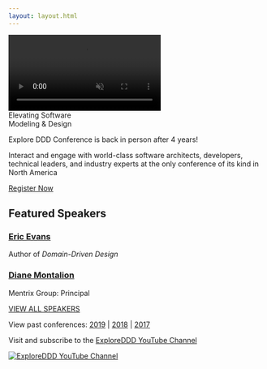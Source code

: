 ```yaml
---
layout: layout.html
---
```

<div class="container-fluid homepage--hero-video-container">
    <video loop muted autoplay class="video-item">
        <source src="video/background-video.webm" type="video/webm">
        <source src="video/background-video.mp4" type="video/mp4">
        <source src="video/background-video.ogv" type="video/ogg">
    </video>
    <div class="video-overlay">
        <div class="homepage--big-text">
            <div class="big-text">Elevating Software<br>Modeling &amp; Design</div>
        </div>
    </div>
</div>
<!--<section class="slider">
  <div class="flexslider">
    <ul class="slides">
        <li class="slide picture-5"></li>
        <li class="slide picture-2"></li>
        <li class="slide picture-1"></li>
        <li class="slide picture-3"></li>
        <li class="slide picture-4"></li>
        <li class="slide picture-6"></li>
        <li class="slide picture-7"></li>
    </ul>
  </div>
  <div class="custom-navigation-container">
  <div class="custom-navigation">
    <a class="arrow left"><img src="img/slider-arrow-left.svg" /></a>
    <a class="arrow right"><img src="img/slider-arrow-right.svg" /></a>
  </div>
  </div>
</section> -->
<!-- Begin MailChimp Signup Form -->
<div class="row newsletter-signup">
	<div class="col-xs-12">
		<style type="text/css">
			#mc_embed_signup {}
			/* Add your own MailChimp form style overrides in your site stylesheet or in this style block.
			   We recommend moving this block and the preceding CSS link to the HEAD of your HTML file. */
		</style>
		<script type='text/javascript' src='//s3.amazonaws.com/downloads.mailchimp.com/js/mc-validate.js'></script>
		<script type='text/javascript'>(function ($) { window.fnames = new Array(); window.ftypes = new Array(); fnames[1] = 'FNAME'; ftypes[1] = 'text'; fnames[2] = 'LNAME'; ftypes[2] = 'text'; fnames[0] = 'EMAIL'; ftypes[0] = 'email'; }(jQuery)); var $mcj = jQuery.noConflict(true);</script>
	</div> <!-- col-xs-2 -->
</div> <!-- row -->
</div> <!-- col-xs-12 -->
</div> <!-- row footer newsletter signup -->
<!--End mc_embed_signup-->
<div class="container homepage--intro-text">
    <div class="row">
        <p>Explore DDD Conference is back in person after 4 years!</p>
        <p>Interact and engage with world-class software architects, developers, technical leaders, and industry experts at the only conference of its kind in North America</p>
    </div>
    <div class="text-center">
        <a href="https://ti.to/EDDD/explore-ddd-2024" class="btn">Register Now</a>
    </div>
</div>
<div class="container section speakers">
  <h2 class="text-center">Featured Speakers</h2>
    <div class="row">
        <div class="speaker-container">
            <a href="speakers/eric-evans.html"><div class="speaker-img eric-evans">
            </div></a>
            <h3><a class="speaker-name" href="speakers/eric-evans.html">Eric Evans</a></h3>
            <p class="speaker-details">Author of <em>Domain-Driven Design</em></p>
        </div>
        <div class="speaker-container">
            <a href="speakers/diana-montalion.html"><div class="speaker-img diana-montalion">
            </div></a>
            <h3><a class="speaker-name" href="speakers/diana-montalion.html">Diane Montalion</a></h3>
            <p class="speaker-details">Mentrix Group: Principal</p>
        </div>
    </div>
    <p><a href="speakers">VIEW ALL SPEAKERS</a></p>
</div>
<div class="container">
    <div class="row">
        <p class="text-center">View past conferences: <a href="./2019">2019</a> &#124; <a href="./2018">2018</a> &#124; <a href="./2017">2017</a></p>
        <p class="text-center">Visit and subscribe to the <a href="https://www.youtube.com/exploreddd">ExploreDDD YouTube Channel</a></p>
    </div>
</div>
<div class="text-center ">
    <a href="https://www.youtube.com/exploreddd">
        <img src="img/youtube-text-icon.png" class="homepage-youtube-link-img" title="ExploreDDD YouTube Channel">
    </a>
</div>
    </div>
</div>